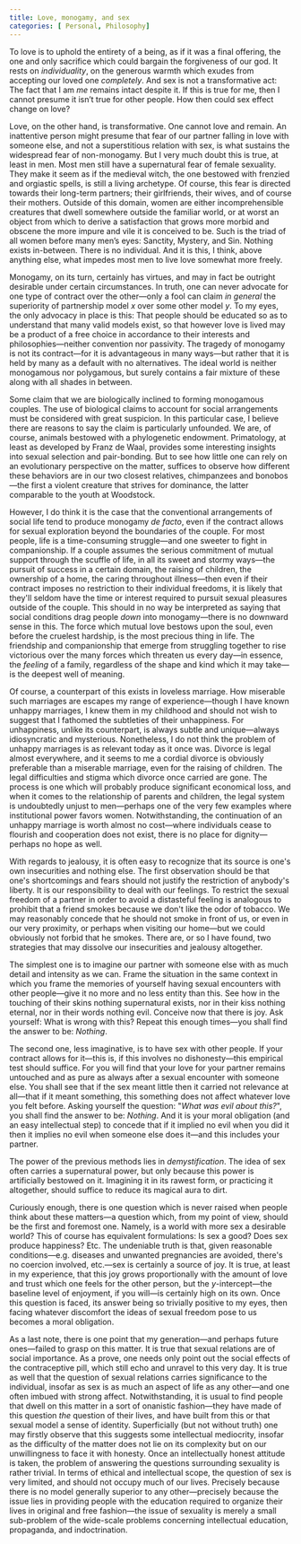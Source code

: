 ```yaml
---
title: Love, monogamy, and sex
categories: [ Personal, Philosophy]
---
```


To love is to uphold the entirety of a being, as if it was a final offering,
the one and only sacrifice which could bargain the forgiveness of our god. It
rests on *individuality*, on the generous warmth which exudes from accepting
our loved one *completely*. And sex is not a transformative act: The fact that
I am *me* remains intact despite it. If this is true for me, then I cannot
presume it isn’t true for other people. How then could sex effect change on
love? 

Love, on the other hand, is transformative. One cannot love and remain. An
inattentive person might presume that fear of our partner falling in love with
someone else, and not a superstitious relation with sex, is what sustains the
widespread fear of non-monogamy. But I very much doubt this is true, at least
in men. Most men still have a supernatural fear of female sexuality. They make
it seem as if the medieval witch, the one bestowed with frenzied and orgiastic
spells, is still a living archetype. Of course, this fear is directed towards
their long-term partners; their girlfriends, their wives, and of course their
mothers. Outside of this domain, women are either incomprehensible creatures
that dwell somewhere outside the familiar world, or at worst an object from
which to derive a satisfaction that grows more morbid and obscene the more
impure and vile it is conceived to be. Such is the triad of all women before
many men’s eyes: Sanctity, Mystery, and Sin. Nothing exists in-between. There
is no individual. And it is this, I think, above anything else, what impedes
most men to live love somewhat more freely. 

Monogamy, on its turn, certainly has virtues, and may in fact be outright
desirable under certain circumstances. In truth, one can never advocate for one
type of contract over the other—only a fool can claim *in general* the
superiority of partnership model $x$ over some other model $y$. To my eyes, the
only advocacy in place is this: That people should be educated so as to
understand that many valid models exist, so that however love is lived may be a
product of a free choice in accordance to their interests and
philosophies—neither convention nor passivity. The tragedy of monogamy is not
its contract—for it is advantageous in many ways—but rather that it is held by
many as a default with no alternatives. The ideal world is neither monogamous
nor polygamous, but surely contains a fair mixture of these along with all
shades in between.

Some claim that we are biologically inclined to forming monogamous couples. The
use of biological claims to account for social arrangements must be considered
with great suspicion. In this particular case, I believe there are reasons to
say the claim is particularly unfounded. We are, of course, animals bestowed
with a phylogenetic endowment. Primatology, at least as developed by Franz de
Waal, provides some interesting insights into sexual selection and
pair-bonding. But to see how little one can rely on an evolutionary perspective
on the matter, suffices to observe how different these behaviors are in our two
closest relatives, chimpanzees and bonobos—the first a violent creature that
strives for dominance, the latter comparable to the youth at Woodstock.

However, I do think it is the case that the conventional arrangements of social
life tend to produce monogamy *de facto*, even if the contract allows for
sexual exploration beyond the boundaries of the couple. For most people, life
is a time-consuming struggle—and one sweeter to fight in companionship. If a
couple assumes the serious commitment of mutual support through the scuffle of
life, in all its sweet and stormy ways—the pursuit of success in a certain
domain, the raising of children, the ownership of a home, the caring throughout
illness—then even if their contract imposes no restriction to their individual
freedoms, it is likely that they'll seldom have the time or interest required
to pursuit sexual pleasures outside of the couple. This should in no way be
interpreted as saying that social conditions drag people *down* into
monogamy—there is no downward sense in this. The force which mutual love
bestows upon the soul, even before the cruelest hardship, is the most precious
thing in life. The friendship and companionship that emerge from struggling
together to rise victorious over the many forces which threaten us every day—in
essence, the *feeling* of a family, regardless of the shape and kind which it
may take—is the deepest well of meaning.

Of course, a counterpart of this exists in loveless marriage. How miserable
such marriages are escapes my range of experience—though I have known unhappy
marriages, I knew them in my childhood and should not wish to suggest that I
fathomed the subtleties of their unhappiness. For unhappiness, unlike its
counterpart, is always subtle and unique—always idiosyncratic and mysterious.
Nonetheless, I do not think the problem of unhappy marriages is as relevant
today as it once was. Divorce is legal almost everywhere, and it seems to me a
cordial divorce is obviously preferable than a miserable marriage, even for the
raising of children. The legal difficulties and stigma which divorce once
carried are gone. The process is one which will probably produce significant
economical loss, and when it comes to the relationship of parents and children,
the legal system is undoubtedly unjust to men—perhaps one of the very few
examples where institutional power favors women. Notwithstanding, the
continuation of an unhappy marriage is worth almost no cost—where individuals
cease to flourish and cooperation does not exist, there is no place for
dignity—perhaps no hope as well.

With regards to jealousy, it is often easy to recognize that its source is
one's own insecurities and nothing else. The first observation should be that
one's shortcomings and fears should not justify the restriction of anybody's
liberty. It is our responsibility to deal with our feelings. To restrict the
sexual freedom of a partner in order to avoid a distasteful feeling is
analogous to prohibit that a friend smokes because we don't like the odor of
tobacco. We may reasonably concede that he should not smoke in front of us, or
even in our very proximity, or perhaps when visiting our home—but we could
obviously not forbid that he smokes. There are, or so I have found, two
strategies that may dissolve our insecurities and jealousy altogether. 

The simplest one is to imagine our partner with someone else with as much
detail and intensity as we can. Frame the situation in the same context in
which you frame the memories of yourself having sexual encounters with other
people—give it no more and no less entity than this. See how in the touching of
their skins nothing supernatural exists, nor in their kiss nothing eternal, nor
in their words nothing evil. Conceive now that there is joy. Ask yourself: What
is wrong with this? Repeat this enough times—you shall find the answer to be:
*Nothing*. 

The second one, less imaginative, is to have sex with other people. If your
contract allows for it—this is, if this involves no dishonesty—this empirical
test should suffice. For you will find that your love for your partner remains
untouched and as pure as always after a sexual encounter with someone else. You
shall see that if the sex meant little then it carried not relevance at
all—that if it meant something, this something does not affect whatever love
you felt before. Asking yourself the question: "*What was evil about this?*",
you shall find the answer to be: *Nothing*. And it is your moral obligation
(and an easy intellectual step) to concede that if it implied no evil when you
did it then it implies no evil when someone else does it—and this includes your
partner.

The power of the previous methods lies in *demystification*. The idea of sex
often carries a supernatural power, but only because this power is artificially
bestowed on it. Imagining it in its rawest form, or practicing it altogether,
should suffice to reduce its magical aura to dirt. 

Curiously enough, there is one question which is never raised when people think
about these matters—a question which, from my point of view, should be the
first and foremost one. Namely, is a world with more sex a desirable world?
This of course has equivalent formulations: Is sex a good? Does sex produce
happiness? Etc. The undeniable truth is that, given reasonable conditions—e.g.
diseases and unwanted pregnancies are avoided, there's no coercion involved,
etc.—sex is certainly a source of joy. It is true, at least in my experience,
that this joy grows proportionally with the amount of love and trust which one
feels for the other person, but the $y$-intercept—the baseline level of
enjoyment, if you will—is certainly high on its own. Once this question is
faced, its answer being so trivially positive to my eyes, then facing whatever
discomfort the ideas of sexual freedom pose to us becomes a moral obligation. 

As a last note, there is one point that my generation—and perhaps future
ones—failed to grasp on this matter. It is true that sexual relations are of
social importance. As a prove, one needs only point out the social effects of
the contraceptive pill, which still echo and unravel to this very day.  It is
true as well that the question of sexual relations carries significance to the
individual, insofar as sex is as much an aspect of life as any other—and one
often imbued with strong affect. Notwithstanding, it is usual to find people
that dwell on this matter in a sort of onanistic fashion—they have made of this
question *the* question of their lives, and have built from this or that sexual
model a sense of identity. Superficially (but not without truth) one may
firstly observe that this suggests some intellectual mediocrity, insofar as the
difficulty of the matter does not lie on its complexity but on our
unwillingness to face it with honesty. Once an intellectually honest attitude
is taken, the problem of answering the questions surrounding sexuality is
rather trivial. In terms of ethical and intellectual scope, the question of sex
is very limited, and should not occupy much of our lives. Precisely because
there is no model generally superior to any other—precisely because the issue
lies in providing people with the education required to organize their lives in
original and free fashion—the issue of sexuality is merely a small sub-problem
of the wide-scale problems concerning intellectual education, propaganda, and
indoctrination.




















